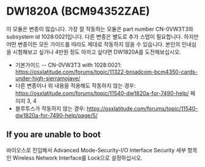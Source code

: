 # DW1820A (BCM94352ZAE)
이 모듈은 변종이 많습니다. 가장 잘 작동하는 모듈은 part number CN-0VW3T3와 subsystem id 1028:0021입니다. 다른 변종은 별도로 추가 스텝이 필요합니다. 하지만 어떤 변종이든 모든 가이드를 따라도 제대로 작동하지 않을 수 있습니다. 본인의 인내심을 시험해보고 싶거나 4만원 정도 아끼고 싶다면 DW1820A를 도전해보십시오.
- 기본가이드 -- CN-0VW3T3 with 1028:0021: https://osxlatitude.com/forums/topic/11322-broadcom-bcm4350-cards-under-high-sierramojave/
- 다른 변종이나 위 내용을 적용해도 작동하지 않는 경우: https://osxlatitude.com/forums/topic/11540-dw1820a-for-7490-help/ 페이지 3, 4
- 블루투스가 작동하지 않는 경우: https://osxlatitude.com/forums/topic/11540-dw1820a-for-7490-help/page/5/
## If you are unable to boot
바이오스로 진입해서 Advanced Mode-Security-I/O Interface Security 세부 항목인 Wireless Network Interface를 Lock으로 설정하십시오.
